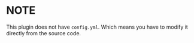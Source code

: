 # NOTE
This plugin does not have `config.yml`. Which means you have to modify it directly from the source code.

